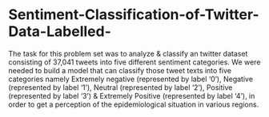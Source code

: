 # Sentiment-Classification-of-Twitter-Data-Labelled-
The task for this problem set was to analyze & classify an twitter dataset consisting of 37,041 tweets into five different sentiment categories. We were needed to build a model 
that can classify those tweet texts into five categories namely Extremely negative (represented by label ‘0’), Negative (represented by label ‘1’), Neutral (represented by label 
‘2’), Positive (represented by label ‘3’) & Extremely Positive (represented by label ‘4’), in order to get a perception of the epidemiological situation in various regions.
